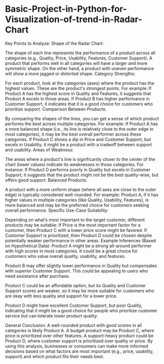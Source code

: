 # Basic-Project-in-Python-for-Visualization-of-trend-in-Radar-Chart

Key Points to Analyze:
Shape of the Radar Chart:

The shape of each line represents the performance of a product across all categories (e.g., Quality, Price, Usability, Features, Customer Support). A product that performs well in all categories will have a larger and more symmetric shape. On the other hand, a product with uneven performance will show a more jagged or distorted shape.
Category Strengths:

For each product, look at the categories (axes) where the product has the highest values. These are the product's strongest points. For example:
If Product A has the highest score in Quality and Features, it suggests that Product A excels in those areas.
If Product B has higher performance in Customer Support, it indicates that it is a good choice for customers who prioritize support.
Comparison Between Products:

By comparing the shapes of the lines, you can get a sense of which product performs the best across multiple categories. For example:
If Product A has a more balanced shape (i.e., its line is relatively close to the outer edge in most categories), it may be the best overall performer across these categories.
If Product C shows a dip in Price and Customer Support, but excels in Usability, it might be a product with a tradeoff between support and usability.
Areas of Weakness:

The areas where a product's line is significantly closer to the center of the chart (lower values) indicate its weaknesses in those categories. For instance:
If Product D performs poorly in Quality but excels in Customer Support, it suggests that the product might not be the best quality-wise, but offers good support.
Balanced Products:

A product with a more uniform shape (where all axes are close to the outer edge) is typically considered well-rounded. For example:
Product A, if it has higher values in multiple categories (like Quality, Usability, Features), is more balanced and may be the preferred choice for customers seeking overall performance.
Specific Use-Case Suitability:

Depending on what’s most important to the target customer, different products may be suitable:
If Price is the most important factor for a customer, then Product C with a lower price score might be favored.
If Customer Support is prioritized, then Product D could be chosen despite potentially weaker performance in other areas.
Example Inferences (Based on Hypothetical Data):
Product A might be a strong all-around performer with high scores in most categories. It could be a great choice for customers who value overall quality, usability, and features.

Product B may offer slightly lower performance in Quality but compensates with superior Customer Support. This could be appealing to users who need assistance after purchase.

Product C could be an affordable option, but its Quality and Customer Support scores are weaker, so it may be more suitable for customers who are okay with less quality and support for a lower price.

Product D might have excellent Customer Support, but poor Quality, indicating that it might be a good choice for people who prioritize customer service but can tolerate lower product quality.

General Conclusion:
A well-rounded product with good scores in all categories is likely Product A.
A budget product may be Product C, where price is prioritized over other features.
A support-heavy product could be Product D, where customer support is prioritized over quality or price.
By using this analysis, businesses or consumers can make more informed decisions based on what factors are most important (e.g., price, usability, support) and which product fits their needs best.
